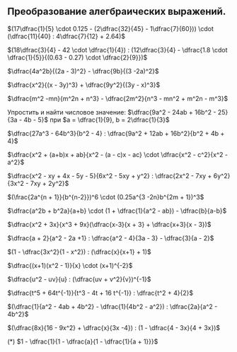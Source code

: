 ## Преобразование алегбраических выражений.


$(17\dfrac{1}{5} \cdot 0.125 - (2\dfrac{32}{45} - 1\dfrac{7}{60})) \cdot (\dfrac{11}{40} : 4\dfrac{7}{12} + 2.64)$

$(18\dfrac{3}{4} - 42 \cdot \dfrac{1}{4}) : (12\dfrac{3}{4} - \dfrac{1.8 \cdot \dfrac{1}{5}}{(0.63 - 0.27) \cdot \dfrac{2}{9}})$

$\dfrac{4a^2b}{(2a - 3)^2} - \dfrac{9b}{(3 -2a)^2}$

$\dfrac{x^2}{(x - 3y)^3} + \dfrac{9y^2}{(3y - x)^3}$

$\dfrac{m^2 -mn}{m^2n + n^3} - \dfrac{2m^2}{n^3 - mn^2 + m^2n - m^3}$

Упростить и найти числовое значение:
$\dfrac{9a^2 - 24ab + 16b^2 - 25}{3a - 4b - 5}$ при $а = \dfrac{1}{9}, b = 2\dfrac{1}{3}$

$\dfrac{27a^3 - 64b^3}{b^2 - 4} : \dfrac{9a^2 + 12ab + 16b^2}{b^2 + 4b + 4}$

$\dfrac{x^2 + (a+b)x + ab}{x^2 - (a - c)x - ac} \cdot \dfrac{x^2 - c^2}{x^2 - a^2}$

$\dfrac{x^2 - xy + 4x - 5y - 5}{6x^2 - 5xy + y^2} : \dfrac{2x^2 - 7xy + 6y^2}{3x^2 - 7xy + 2y^2}$

$(\frac{2a^{n + 1}}{b^{n-2}})^6 \cdot (0.25a^{3 -2n}b^{2m + 1})^3$

$\dfrac{a^2b + b^2a}{a+b} \cdot (1 + \dfrac{1}{a^2 - ab}) - \dfrac{b}{a-b}$

$\dfrac{x^2 + 3x}{x^3 + 9x}(\dfrac{x-3}{x + 3} + \dfrac{x+3}{x - 3})$

$\dfrac{a + 2}{a^2 - 2a +1} : \dfrac{a^2 - 4}{3a - 3} - \dfrac{3}{a - 2}$

$(1 - \dfrac{3x^2}{1 - x^2}) : (\dfrac{x}{x+1} + 1)$

$\dfrac{(x+1)(x^2 - 1)}{x} \cdot (x+1)^{-2}$

$\dfrac{u^2 - uv}{u} : (\dfrac{uv + v^2}{v})^{-1}$

$\dfrac{t^5 + 64t^{-1}}{t^3 - 4t + 16 t^{-1}} : \dfrac{t^2 + 4}{2}$

$(\dfrac{1}{a^2 - 4ab + 4b^2} - \dfrac{1}{4b^2 - a^2}) : \dfrac{2a}{a^2 - 4b^2}$

$(\dfrac{8x}{16 - 9x^2} + \dfrac{x}{3x -4}) : (1 - \dfrac{4 - 3x}{4 + 3x})$ 

(*) $1 - \dfrac{1}{1 - \dfrac{a}{1 - \dfrac{1}{a + 1}}}$
